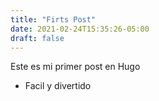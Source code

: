 ```yaml
---
title: "Firts Post"
date: 2021-02-24T15:35:26-05:00
draft: false
---
```


Este es mi primer post en Hugo
- Facil y divertido
